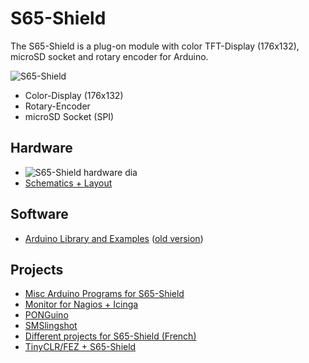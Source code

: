 # S65-Shield
The S65-Shield is a plug-on module with color TFT-Display (176x132), microSD socket and rotary encoder for Arduino.

![S65-Shield](https://github.com/watterott/S65-Shield/raw/master/hardware/S65-Shield_v11.jpg)

* Color-Display (176x132)
* Rotary-Encoder
* microSD Socket (SPI)


## Hardware
* ![S65-Shield hardware dia](https://github.com/watterott/S65-Shield/raw/master/hardware/hw_dia.png)
* [Schematics + Layout](https://github.com/watterott/S65-Shield/tree/master/hardware)


## Software
* [Arduino Library and Examples](https://github.com/watterott/Arduino-Libs) ([old version](https://github.com/watterott/S65-Shield/raw/master/software/old_libraries.zip))


## Projects
* [Misc Arduino Programs for S65-Shield](http://www.mon-club-elec.fr/pmwiki_mon_club_elec/pmwiki.php?n=MAIN.ArduinoExpertTFTGraphCouleur)
* [Monitor for Nagios + Icinga](http://blog.makezine.com/2009/05/11/naguino-an-arduino-based-lcd-monito/)
* [PONGuino](http://lab.synoptx.net/2010/02/12/ponguino-arduino-s65-shield-2-player-minigame/)
* [SMSlingshot](http://www.vrurban.org/smslingshot.html)
* [Different projects  for S65-Shield (French)](http://www.mon-club-elec.fr/pmwiki_mon_club_elec/pmwiki.php?n=Category.TFT)
* [TinyCLR/FEZ + S65-Shield](http://robotics-visionexperiments.blogspot.de/2011/02/watterott-s65-shield-with-fez-domino.html)
